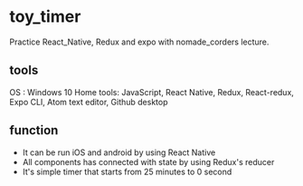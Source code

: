 # toy_timer
Practice React_Native, Redux and expo with nomade_corders lecture.

## tools
OS : Windows 10 Home
tools: JavaScript, React Native, Redux, React-redux, Expo CLI, Atom text editor, Github desktop

## function
- It can be run iOS and android by using React Native
- All components has connected with state by using Redux's reducer
- It's simple timer that starts from 25 minutes to 0 second

